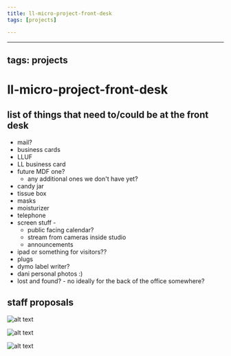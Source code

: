 ```yaml
---
title: ll-micro-project-front-desk
tags: [projects]

---
```


---
tags: projects
---

# ll-micro-project-front-desk

## list of things that need to/could be at the front desk
* mail?
* business cards
* LLUF
* LL business card
* future MDF one?
    * any additional ones we don't have yet?
* candy jar
* tissue box
* masks
* moisturizer
* telephone
* screen stuff - 
    * public facing calendar?
    * stream from cameras inside studio
    * announcements
* ipad or something for visitors??
* plugs
* dymo label writer?
* dani personal photos :) 
* lost and found? - no ideally for the back of the office somewhere?


## staff proposals 
![alt text](https://files.slack.com/files-pri/T0HTW3H0V-F03Q731B2NT/front-desk-02.png?pub_secret=27a7628fcb)

![alt text](https://files.slack.com/files-pri/T0HTW3H0V-F03RD81JLV6/gameshow.png?pub_secret=602c43a5b9)

![alt text](https://files.slack.com/files-pri/T0HTW3H0V-F03R25XNTC1/dani-desk-v1.png?pub_secret=76326b6bf5)
